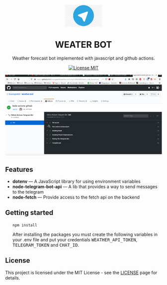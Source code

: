 <h1 align="center">
<br>
  <img src="screenshots/telegram.jpg" alt="Wether Bot" width="120">
<br>
<br>
WEATER BOT
</h1>

<p align="center">Weather forecast bot implemented with javascript and github actions. </p>

<p align="center">
  <a href="https://opensource.org/licenses/MIT">
    <img src="https://img.shields.io/badge/License-MIT-blue.svg" alt="License MIT">
  </a>
</p>

<div align="center">
  <img src="screenshots/demo_bot.gif" alt="demo" height="260">
</div>

## Features
- **dotenv** — A JavaScript library for using environment variables
- **node-telegram-bot-api** — A lib that provides a way to send messages to the telegram
- **node-fetch** — Provide access to the fetch api on the backend

## Getting started

<ul>
  
  `npm install`
  
  <p>
    After installing the packages you must create the following variables in your .env file and put your credentials 
    <kbd>WEATHER_API_TOKEN</kbd>, <kbd>TELEGRAM_TOKEN</kbd> and <kbd>CHAT_ID</kbd>.
  </p>
  
</ul>


## License

This project is licensed under the MIT License - see the [LICENSE](https://opensource.org/licenses/MIT) page for details.